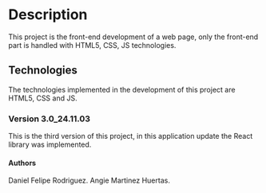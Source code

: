 # Description

This project is the front-end development of a web page, only the front-end part is handled with HTML5, CSS, JS technologies.

## Technologies

The technologies implemented in the development of this project are HTML5, CSS and JS.

### Version 3.0_24.11.03

This is the third version of this project, in this application update the React library was implemented.

#### Authors
Daniel Felipe Rodriguez.
Angie Martinez Huertas.
